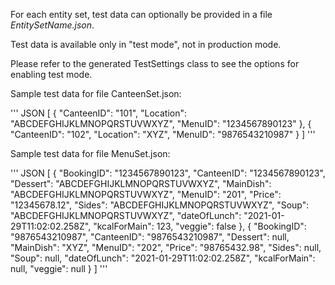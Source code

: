 For each entity set, test data can optionally be provided in a file *EntitySetName.json*.

Test data is available only in "test mode", not in production mode.

Please refer to the generated TestSettings class to see the options for enabling test mode.

Sample test data for file CanteenSet.json:

''' JSON
[
    {
        "CanteenID": "101",
        "Location": "ABCDEFGHIJKLMNOPQRSTUVWXYZ",
        "MenuID": "1234567890123"
    },
    {
        "CanteenID": "102",
        "Location": "XYZ",
        "MenuID": "9876543210987"
    }
]
'''

Sample test data for file MenuSet.json:

''' JSON
[
    {
        "BookingID": "1234567890123",
        "CanteenID": "1234567890123",
        "Dessert": "ABCDEFGHIJKLMNOPQRSTUVWXYZ",
        "MainDish": "ABCDEFGHIJKLMNOPQRSTUVWXYZ",
        "MenuID": "201",
        "Price": "12345678.12",
        "Sides": "ABCDEFGHIJKLMNOPQRSTUVWXYZ",
        "Soup": "ABCDEFGHIJKLMNOPQRSTUVWXYZ",
        "dateOfLunch": "2021-01-29T11:02:02.258Z",
        "kcalForMain": 123,
        "veggie": false
    },
    {
        "BookingID": "9876543210987",
        "CanteenID": "9876543210987",
        "Dessert": null,
        "MainDish": "XYZ",
        "MenuID": "202",
        "Price": "98765432.98",
        "Sides": null,
        "Soup": null,
        "dateOfLunch": "2021-01-29T11:02:02.258Z",
        "kcalForMain": null,
        "veggie": null
    }
]
'''
